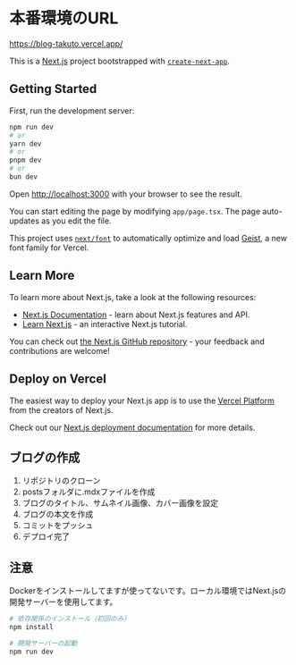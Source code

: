 # 本番環境のURL
https://blog-takuto.vercel.app/

This is a [Next.js](https://nextjs.org) project bootstrapped with [`create-next-app`](https://nextjs.org/docs/app/api-reference/cli/create-next-app).

## Getting Started

First, run the development server:

```bash
npm run dev
# or
yarn dev
# or
pnpm dev
# or
bun dev
```

Open [http://localhost:3000](http://localhost:3000) with your browser to see the result.

You can start editing the page by modifying `app/page.tsx`. The page auto-updates as you edit the file.

This project uses [`next/font`](https://nextjs.org/docs/app/building-your-application/optimizing/fonts) to automatically optimize and load [Geist](https://vercel.com/font), a new font family for Vercel.

## Learn More

To learn more about Next.js, take a look at the following resources:

- [Next.js Documentation](https://nextjs.org/docs) - learn about Next.js features and API.
- [Learn Next.js](https://nextjs.org/learn) - an interactive Next.js tutorial.

You can check out [the Next.js GitHub repository](https://github.com/vercel/next.js) - your feedback and contributions are welcome!

## Deploy on Vercel

The easiest way to deploy your Next.js app is to use the [Vercel Platform](https://vercel.com/new?utm_medium=default-template&filter=next.js&utm_source=create-next-app&utm_campaign=create-next-app-readme) from the creators of Next.js.

Check out our [Next.js deployment documentation](https://nextjs.org/docs/app/building-your-application/deploying) for more details.

## ブログの作成
1. リポジトリのクローン
2. postsフォルダに.mdxファイルを作成
3. ブログのタイトル、サムネイル画像、カバー画像を設定
4. ブログの本文を作成
5. コミットをプッシュ
6. デプロイ完了

## 注意
Dockerをインストールしてますが使ってないです。ローカル環境ではNext.jsの開発サーバーを使用してます。
```bash
# 依存関係のインストール（初回のみ）
npm install

# 開発サーバーの起動
npm run dev
```